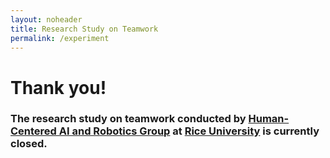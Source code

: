 ```yaml
---
layout: noheader
title: Research Study on Teamwork
permalink: /experiment
---
```

# Thank you! 

### The research study on teamwork conducted by [Human-Centered AI and Robotics Group](https://unhelkar.github.io/group/) at [Rice University](https://www.rice.edu/) is currently closed. 

<br />
